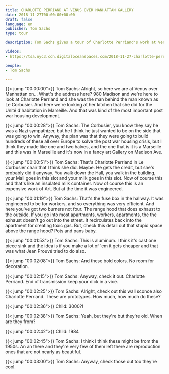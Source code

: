 ```yaml
---
title: CHARLOTTE PERRIAND AT VENUS OVER MANHATTAN GALLERY
date: 2018-11-27T00:00:00+00:00
draft: false
language: en
publisher: Tom Sachs
type: tour

description: Tom Sachs gives a tour of Charlotte Perriand's work at Venus Over Manhattan Gallery.

videos:
- https://tsa.nyc3.cdn.digitaloceanspaces.com/2018-11-27-charlotte-perriand-tour.mp4

people:
- Tom Sachs

---
```


{{< jump "00:00:00">}} Tom Sachs: Alright, so here we are at Venus over Manhattan on... What's the address here? 980 Madison and we're here to look at Charlotte Perriand and she was the man behind the man known as Le Corbusier. And here we're looking at her kitchen that she did for the Unité d'habitation in Marseille. And that was kind of the most important post war housing development.

{{< jump "00:00:28">}} Tom Sachs: The Corbusier, you know they say he was a Nazi sympathizer, but he I think he just wanted to be on the side that was going to win. Anyway, the plan was that they were going to build hundreds of these all over Europe to solve the post war housing crisis, but I think they made like one and two halves, and the one that is it is a Marseille and this was in Marseille and it's now in a fancy art Gallery on Madison Ave.

{{< jump "00:00:51">}} Tom Sachs: That's Charlotte Perriand in Le Corbusier chair that I think she did. Maybe. He gets the credit, but she's probably did it anyway. You walk down the Hall, you walk in the building, your Mail goes in this slot and your milk goes in this slot. Now of course this and that's like an insulated milk container. Now of course this is an expensive work of Art. But at the time it was engineered.

{{< jump "00:01:19">}} Tom Sachs: That's the fuse box in the hallway. It was engineered to be for workers, and so everything was very efficient. And here you've got two burners not four. The range hood that does exhaust to the outside. If you go into most apartments, workers, apartments, the the exhaust doesn't go out into the street. It recirculates back into the apartment for creating toxic gas. But, check this detail out that stupid space above the range hood? Pots and pans baby.

{{< jump "00:01:53">}} Tom Sachs: This is aluminum. I think it's cast one piece sink and the idea is if you make a lot of 'em it gets cheaper and that was what Jean Prouvé tried to do also.

{{< jump "00:02:08">}} Tom Sachs: And these bold colors. No room for decoration.

{{< jump "00:02:15">}} Tom Sachs: Anyway, check it out. Charlotte Perriand. End of transmission keep your dick in a vice.

{{< jump "00:02:25">}} Tom Sachs: Alright, check out this wall sconce also Charlotte Perriand. These are prototypes. How much, how much do these?

{{< jump "00:02:36">}} Child: 3000?!

{{< jump "00:02:38">}} Tom Sachs: Yeah, but they're but they're old. When are they from?

{{< jump "00:02:42">}} Child: 1984

{{< jump "00:02:45">}} Tom Sachs: I think I think these might be from the 1950s. An an there and they're very few of them left there are reproduction ones that are not nearly as beautiful.

{{< jump "00:03:00">}} Tom Sachs: Anyway, check those out too they're cool.